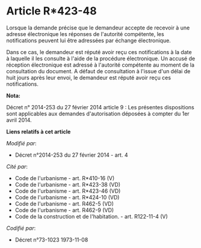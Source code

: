 # Article R*423-48

Lorsque la demande précise que le demandeur accepte de recevoir à une adresse électronique les réponses de l'autorité
compétente, les notifications peuvent lui être adressées par échange électronique.

Dans ce cas, le demandeur est réputé avoir reçu ces notifications à la date à laquelle il les consulte à l'aide de la
procédure électronique. Un accusé de réception électronique est adressé à l'autorité compétente au moment de la consultation
du document. A défaut de consultation à l'issue d'un délai de huit jours après leur envoi, le demandeur est réputé avoir reçu
ces notifications.

**Nota:**

Décret n° 2014-253 du 27 février 2014 article 9 : Les présentes dispositions sont applicables aux demandes d'autorisation
déposées à compter du 1er avril 2014.

**Liens relatifs à cet article**

_Modifié par_:

  - Décret n°2014-253 du 27 février 2014 - art. 4

_Cité par_:

  - Code de l'urbanisme - art. R*410-16 (V)
  - Code de l'urbanisme - art. R*423-38 (VD)
  - Code de l'urbanisme - art. R*423-46 (VD)
  - Code de l'urbanisme - art. R*424-10 (VD)
  - Code de l'urbanisme - art. R462-5 (VD)
  - Code de l'urbanisme - art. R462-9 (VD)
  - Code de la construction et de l'habitation. - art. R122-11-4 (V)

_Codifié par_:

  - Décret n°73-1023 1973-11-08
